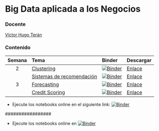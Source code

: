 # Big Data aplicada a los Negocios

### Docente

[Víctor Hugo Terán](https://www.linkedin.com/in/vhteran/)

### Contenido

| Semana | Tema | Binder     | Descargar |
| :---:  | :---------------------------------------------   | :------------ | :------------ |
| 2      | [Clustering](https://nbviewer.org/github/vhteran/UDLA_Big_Data_aplicada_a_los_Negocios/blob/main/Clustering/Caso%20pr%C3%A1ctico%20%E2%80%93%20Clustering.ipynb) | [![Binder](https://mybinder.org/badge_logo.svg)](https://hub.gke2.mybinder.org/user/vhteran-udla_bi-_a_los_negocios-m7daa20q/lab/workspaces/auto-Z/tree/Clustering/Caso%20pr%C3%A1ctico%20%E2%80%93%20Clustering.ipynb) | [Enlace](https://github.com/vhteran/UDLA_Big_Data_aplicada_a_los_Negocios/archive/refs/heads/main.zip)  |
|      | [Sistemas de recomendación](https://nbviewer.org/github/vhteran/UDLA_Big_Data_aplicada_a_los_Negocios/blob/main/Clustering/Caso%20pr%C3%A1ctico%20%E2%80%93%20Clustering.ipynb) | [![Binder](https://mybinder.org/badge_logo.svg)](https://hub.gke2.mybinder.org/user/vhteran-udla_bi-_a_los_negocios-m7daa20q/lab/workspaces/auto-Z/tree/Clustering/Caso%20pr%C3%A1ctico%20%E2%80%93%20Clustering.ipynb) | [Enlace](https://github.com/vhteran/UDLA_Big_Data_aplicada_a_los_Negocios/archive/refs/heads/main.zip)  |
|   3   | [Forecasting](https://nbviewer.org/github/vhteran/UDLA_Big_Data_aplicada_a_los_Negocios/blob/main/Clustering/Caso%20pr%C3%A1ctico%20%E2%80%93%20Clustering.ipynb) | [![Binder](https://mybinder.org/badge_logo.svg)](https://hub.gke2.mybinder.org/user/vhteran-udla_bi-_a_los_negocios-m7daa20q/lab/workspaces/auto-Z/tree/Clustering/Caso%20pr%C3%A1ctico%20%E2%80%93%20Clustering.ipynb) | [Enlace](https://github.com/vhteran/UDLA_Big_Data_aplicada_a_los_Negocios/archive/refs/heads/main.zip)  |
|      | [Credit Scoring](https://nbviewer.org/github/vhteran/UDLA_Big_Data_aplicada_a_los_Negocios/blob/main/Clustering/Caso%20pr%C3%A1ctico%20%E2%80%93%20Clustering.ipynb) | [![Binder](https://mybinder.org/badge_logo.svg)](https://hub.gke2.mybinder.org/user/vhteran-udla_bi-_a_los_negocios-m7daa20q/lab/workspaces/auto-Z/tree/Clustering/Caso%20pr%C3%A1ctico%20%E2%80%93%20Clustering.ipynb) | [Enlace](https://github.com/vhteran/UDLA_Big_Data_aplicada_a_los_Negocios/archive/refs/heads/main.zip)  |

- Ejecute los notebooks online en el siguiente link: [![Binder](https://mybinder.org/badge_logo.svg)](https://mybinder.org/v2/gh/vhteran/UDLA_Big_Data_aplicada_a_los_Negocios/main)


#################



- Ejecute los notebooks online en [![Binder](https://mybinder.org/badge_logo.svg)](https://mybinder.org/v2/gh/marsgr6/analitca-online/HEAD)


